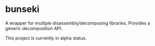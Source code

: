 # bunseki

A wrapper for multiple disassembly/decomposing libraries. Provides a generic
decomposition API.

This project is currently in alpha status.
